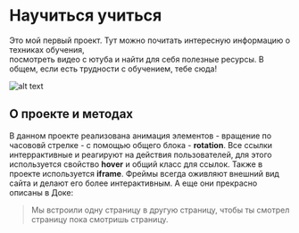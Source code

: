 # Научиться учиться

Это мой первый проект.
Тут можно почитать интересную информацию о техниках обучения, \
посмотреть видео с ютуба и найти для себя полезные ресурсы.
В общем, если есть трудности с обучением, тебе сюда!

![alt text](../how-to-learn/images/readme.PNG "Техники обучения")

## О проекте и методах
В данном проекте реализована анимация элементов - вращение по часововй стрелке - с помощью общего блока - __rotation__.
Все ссылки интеррактивные и реагируют на действия пользователей, для этого используется свойство __hover__ и общий класс для ссылок.
Также в проекте используется __iframe__. Фреймы всегда оживляют внешний вид сайта и делают его более интерактивным. А еще они прекрасно описаны в Доке:

> Мы встроили одну страницу в другую страницу, чтобы ты смотрел страницу пока смотришь страницу.
